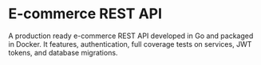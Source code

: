 # E-commerce REST API

A production ready e-commerce REST API developed in Go and packaged in Docker. It features, authentication, full coverage tests on services, JWT tokens, and database migrations.
